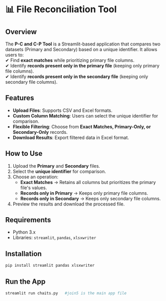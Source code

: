 # 📊 File Reconciliation Tool

## Overview  
The **P-C and C-P Tool** is a Streamlit-based application that compares two datasets (Primary and Secondary) based on a unique identifier. It allows users to:  
✔ Find **exact matches** while prioritizing primary file columns.  
✔ Identify **records present only in the primary file** (keeping only primary file columns).  
✔ Identify **records present only in the secondary file** (keeping only secondary file columns).  

## Features  
- **Upload Files**: Supports CSV and Excel formats.  
- **Custom Column Matching**: Users can select the unique identifier for comparison.  
- **Flexible Filtering**: Choose from **Exact Matches, Primary-Only, or Secondary-Only** records.  
- **Download Results**: Export filtered data in Excel format.  

## How to Use  
1. Upload the **Primary** and **Secondary** files.  
2. Select the **unique identifier** for comparison.  
3. Choose an operation:  
   - **Exact Matches** → Retains all columns but prioritizes the primary file's values.  
   - **Records only in Primary** → Keeps only primary file columns.  
   - **Records only in Secondary** → Keeps only secondary file columns.  
4. Preview the results and download the processed file.  

## Requirements  
- Python 3.x  
- Libraries: `streamlit`, `pandas`, `xlsxwriter`  

## Installation  
```bash
pip install streamlit pandas xlsxwriter
```

## Run the App  
```bash
streamlit run chaits.py   #join5 is the main app file
```

